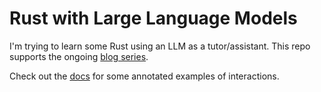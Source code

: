 # Rust with Large Language Models

I'm trying to learn some Rust using an LLM as a tutor/assistant.
This repo supports the ongoing [blog series](https://sebszyller.com/blog/2024/rustwithllmsstart).

Check out the [docs](docs/interactions.md) for some annotated examples of interactions.
